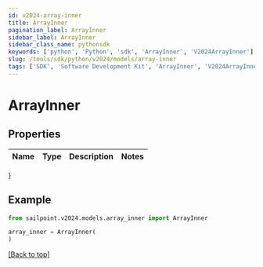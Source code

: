 ```yaml
---
id: v2024-array-inner
title: ArrayInner
pagination_label: ArrayInner
sidebar_label: ArrayInner
sidebar_class_name: pythonsdk
keywords: ['python', 'Python', 'sdk', 'ArrayInner', 'V2024ArrayInner'] 
slug: /tools/sdk/python/v2024/models/array-inner
tags: ['SDK', 'Software Development Kit', 'ArrayInner', 'V2024ArrayInner']
---
```


# ArrayInner


## Properties

Name | Type | Description | Notes
------------ | ------------- | ------------- | -------------
}

## Example

```python
from sailpoint.v2024.models.array_inner import ArrayInner

array_inner = ArrayInner(
)

```
[[Back to top]](#) 

